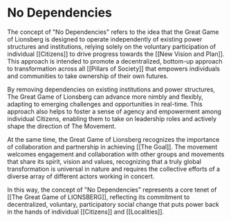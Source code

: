 # No Dependencies

The concept of "No Dependencies" refers to the idea that the Great Game of Lionsberg is designed to operate independently of existing power structures and institutions, relying solely on the voluntary participation of individual [[Citizens]] to drive progress towards the [[New Vision and Plan]]. This approach is intended to promote a decentralized, bottom-up approach to transformation across all [[Pillars of Society]] that empowers individuals and communities to take ownership of their own futures. 

By removing dependencies on existing institutions and power structures, The Great Game of Lionsberg can advance more nimbly and flexibly, adapting to emerging challenges and opportunities in real-time. This approach also helps to foster a sense of agency and empowerment among individual Citizens, enabling them to take on leadership roles and actively shape the direction of The Movement.

At the same time, the Great Game of Lionsberg recognizes the importance of collaboration and partnership in achieving [[The Goal]]. The movement welcomes engagement and collaboration with other groups and movements that share its spirit, vision and values, recognizing that a truly global transformation is universal in nature and requires the collective efforts of a diverse array of different actors working in concert.

In this way, the concept of "No Dependencies" represents a core tenet of [[The Great Game of LIONSBERG]], reflecting its commitment to decentralized, voluntary, participatory social change that puts power back in the hands of individual [[Citizens]] and [[Localities]].